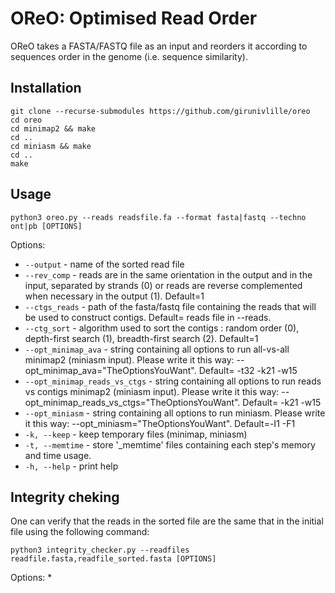 # OReO: Optimised Read Order

OReO takes a FASTA/FASTQ file as an input and reorders it according to sequences order in the genome (i.e. sequence similarity).

## Installation 

```
git clone --recurse-submodules https://github.com/girunivlille/oreo
cd oreo
cd minimap2 && make
cd ..
cd miniasm && make
cd ..
make
```

## Usage

`python3 oreo.py --reads readsfile.fa --format fasta|fastq --techno ont|pb [OPTIONS]`

Options:
* `--output` - name of the sorted read file
* `--rev_comp` - reads are in the same orientation in the output and in the input, separated by strands (0) or reads are reverse complemented when necessary in the output (1). Default=1
* `--ctgs_reads` - path of the fasta/fastq file containing the reads that will be used to construct contigs. Default= reads file in --reads.
* `--ctg_sort` - algorithm used to sort the contigs : random order (0), depth-first search (1), breadth-first search (2). Default=1
* `--opt_minimap_ava` - string containing all options to run all-vs-all minimap2 (miniasm input). Please write it this way: --opt_minimap_ava="TheOptionsYouWant". Default= -t32 -k21 -w15
* `--opt_minimap_reads_vs_ctgs` - string containing all options to run reads vs contigs minimap2 (miniasm input). Please write it this way: --opt_minimap_reads_vs_ctgs="TheOptionsYouWant". Default= -k21 -w15
* `--opt_miniasm` - string containing all options to run miniasm. Please write it this way: --opt_miniasm="TheOptionsYouWant". Default=-I1 -F1
* `-k, --keep` - keep temporary files (minimap, miniasm)
* `-t, --memtime` - store '_memtime' files containing each step's memory and time usage.
* `-h, --help` - print help

## Integrity cheking

One can verify that the reads in the sorted file are the same that in the initial file using the following command:

`python3 integrity_checker.py --readfiles readfile.fasta,readfile_sorted.fasta [OPTIONS]`

Options:
*
